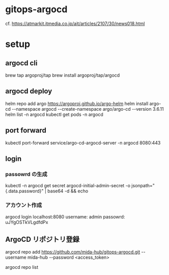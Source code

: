 # gitops-argocd
cf. https://atmarkit.itmedia.co.jp/ait/articles/2107/30/news018.html

# setup
## argocd cli
brew tap argoproj/tap
brew install argoproj/tap/argocd

## argocd deploy
helm repo add argo https://argoproj.github.io/argo-helm
helm install argo-cd --namespace argocd --create-namespace argo/argo-cd --version 3.6.11
helm list -n argocd
kubectl get pods -n argocd

## port forward
kubectl port-forward service/argo-cd-argocd-server -n argocd 8080:443

## login
### passowrd の生成
kubectl -n argocd get secret argocd-initial-admin-secret -o jsonpath="{.data.password}" | base64 -d && echo

### アカウント作成
argocd login localhost:8080
username: admin
passowrd: uJYgOSTkVLgdfdPx

## ArgoCD リポジトリ登録
argocd repo add https://github.com/mida-hub/gitops-argocd.git --username mida-hub --password <access_token>

argocd repo list
